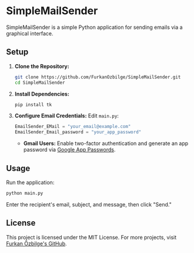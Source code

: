 # SimpleMailSender

SimpleMailSender is a simple Python application for sending emails via a graphical interface.

## Setup

1. **Clone the Repository:**

   ```bash
   git clone https://github.com/FurkanOzbilge/SimpleMailSender.git
   cd SimpleMailSender
   ```

2. **Install Dependencies:**

   ```bash
   pip install tk
   ```

3. **Configure Email Credentials:**
   Edit `main.py`:

   ```python
   EmailSender_EMail = "your_email@example.com"
   EmailSender_Email_password = "your_app_password"
   ```

   - **Gmail Users:** Enable two-factor authentication and generate an app password via [Google App Passwords](https://myaccount.google.com/apppasswords).

## Usage

Run the application:

```bash
python main.py
```

Enter the recipient's email, subject, and message, then click "Send."

## License

This project is licensed under the MIT License. For more projects, visit [Furkan Özbilge's GitHub](https://github.com/FurkanOzbilge).
